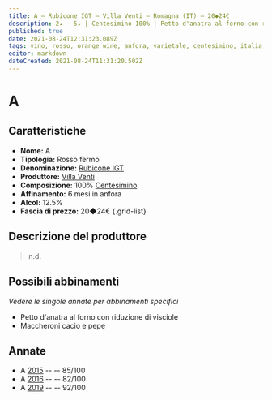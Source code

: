 ```yaml
---
title: A – Rubicone IGT – Villa Venti – Romagna (IT) – 20◆24€
description: 2★ - 5★ | Centesimino 100% | Petto d'anatra al forno con riduzione di visciole – Maccheroni cacio e pepe – Risotto ai funghi porcini
published: true
date: 2021-08-24T12:31:23.089Z
tags: vino, rosso, orange wine, anfora, varietale, centesimino, italia, romagna, petto d'anatra al forno, maccheroni cacio e pepe, risotto ai funghi porcini, 20◆24€, 5 stelle
editor: markdown
dateCreated: 2021-08-24T11:31:20.502Z
---
```


# A

## Caratteristiche
- **Nome:** A
- **Tipologia:** Rosso fermo
- **Denominazione:** [Rubicone IGT](/denominazioni/Italia/Romagna/IGT/Rubicone)
- **Produttore:** [Villa Venti](/produttori/Italia/Romagna/Villa-Venti) 
- **Composizione:** 100% [Centesimino](/vitigni/Italia/bacca-nera/centesimino)
- **Affinamento:** 6 mesi in anfora
- **Alcol:** 12.5%
- **Fascia di prezzo:** 20◆24€ 
{.grid-list}

## Descrizione del produttore

> n.d.

## Possibili abbinamenti
*Vedere le singole annate per abbinamenti specifici*

- Petto d'anatra al forno con riduzione di visciole
- Maccheroni cacio e pepe

## Annate

- A [2015](/vini/Italia/Romagna/Villa-Venti/A/2015) -- <span class="star-3"></span> -- 85/100
- A [2016](/vini/Italia/Romagna/Villa-Venti/A/2016) -- <span class="star-2"></span> -- 82/100
- A [2019](/vini/Italia/Romagna/Villa-Venti/A/2019) -- <span class="star-5"></span> -- 92/100